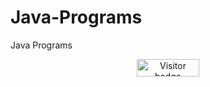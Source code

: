 # Java-Programs
Java Programs
<div id="badges" align="center">
  <img src="https://api.visitorbadge.io/api/visitors?path=jaydattpatel%2FJava-Programs&label=Visitors&countColor=%2337d67a" alt="Visitor badge" width="100" height="28"/>
</div>

